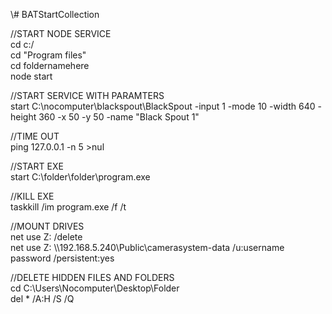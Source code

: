 \\# BATStartCollection

//START NODE SERVICE <br />
cd c:/ <br />
cd "Program files" <br />
cd foldernamehere <br />
node start <br />


//START SERVICE WITH PARAMTERS <br />
start C:\nocomputer\blackspout\BlackSpout -input 1 -mode 10 -width 640 -height 360 -x 50 -y 50 -name "Black Spout 1"


//TIME OUT <br />
ping 127.0.0.1 -n 5 >nul

//START EXE <br />
start C:\folder\folder\program.exe

//KILL EXE <br />
taskkill /im program.exe /f /t

//MOUNT DRIVES <br />
net use Z: /delete <br />
net use Z: \\\192.168.5.240\Public\camerasystem-data /u:username password /persistent:yes

//DELETE HIDDEN FILES AND FOLDERS<br />
cd C:\Users\Nocomputer\Desktop\Folder<br />
del * /A:H /S /Q

